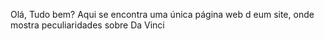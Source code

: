 Olá, Tudo bem?
Aqui se encontra uma única página web d eum site, onde mostra peculiaridades sobre Da Vinci

